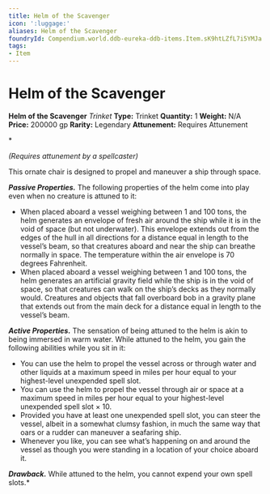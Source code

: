 ```yaml
---
title: Helm of the Scavenger
icon: ':luggage:'
aliases: Helm of the Scavenger
foundryId: Compendium.world.ddb-eureka-ddb-items.Item.sK9htLZfL7i5YMJa
tags:
- Item
---
```


# Helm of the Scavenger

**Helm of the Scavenger**
_Trinket_
**Type:** Trinket
**Quantity:** 1
**Weight:** N/A
**Price:** 200000 gp
**Rarity:** Legendary
**Attunement:** Requires Attunement

*<div class="item-attunement"><i>(Requires attunement by a spellcaster)</i><p>This ornate chair is designed to propel and maneuver a ship through space.

***Passive Properties.*** The following properties of the helm come into play even when no creature is attuned to it:</p>
* When placed aboard a vessel weighing between 1 and 100 tons, the helm generates an envelope of fresh air around the ship while it is in the void of space (but not underwater). This envelope extends out from the edges of the hull in all directions for a distance equal in length to the vessel’s beam, so that creatures aboard and near the ship can breathe normally in space. The temperature within the air envelope is 70 degrees Fahrenheit.
* When placed aboard a vessel weighing between 1 and 100 tons, the helm generates an artificial gravity field while the ship is in the void of space, so that creatures can walk on the ship’s decks as they normally would. Creatures and objects that fall overboard bob in a gravity plane that extends out from the main deck for a distance equal in length to the vessel’s beam.

***Active Properties.*** The sensation of being attuned to the helm is akin to being immersed in warm water. While attuned to the helm, you gain the following abilities while you sit in it:
* You can use the helm to propel the vessel across or through water and other liquids at a maximum speed in miles per hour equal to your highest-level unexpended spell slot.
* You can use the helm to propel the vessel through air or space at a maximum speed in miles per hour equal to your highest-level unexpended spell slot × 10.
* Provided you have at least one unexpended spell slot, you can steer the vessel, albeit in a somewhat clumsy fashion, in much the same way that oars or a rudder can maneuver a seafaring ship.
* Whenever you like, you can see what’s happening on and around the vessel as though you were standing in a location of your choice aboard it.

***Drawback.*** While attuned to the helm, you cannot expend your own spell slots.*